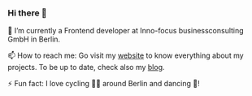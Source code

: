 ### Hi there 👋
🔭 I’m currently a Frontend developer at Inno-focus businessconsulting GmbH in Berlin.

📫 How to reach me:
  Go visit my [website](https://juliette.hoisnard.fr/) to know everything about my projects.
  To be up to date, check also my [blog](https://juliette.hoisnard.fr/blog/).
 
 ⚡ Fun fact: I love cycling 🚴‍♀️ around Berlin and dancing 💃!


<!--
**JulietteHoisnard/JulietteHoisnard** is a ✨ _special_ ✨ repository because its `README.md` (this file) appears on your GitHub profile.

- 🔭 I’m currently working on as a Frontend developer in React.js at 2tonnes!
- 🌱 I’m currently developing ...
- 👯 I’m looking to collaborate on ...
- 🤔 I’m looking for help with ...
- 💬 Ask me about ...

- 😄 Pronouns: ...
- ⚡ Fun fact: ...
-->

